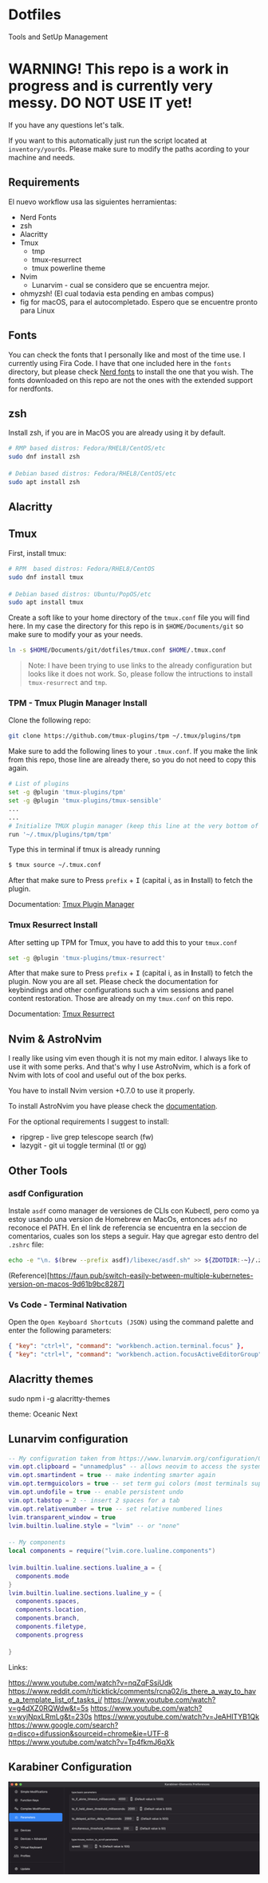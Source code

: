 # Dotfiles
Tools and SetUp Management

# WARNING! This repo is a work in progress and is currently very messy. DO NOT USE IT yet!

If you have any questions let's talk. 

If you want to this automatically just run the script located at `inventory/yourOs`. Please make sure to modify the paths acording to your machine and needs.

## Requirements

El nuevo workflow usa las siguientes herramientas:

- Nerd Fonts
- zsh
- Alacritty
- Tmux
  - tmp
  - tmux-resurrect
  - tmux powerline theme
- Nvim
  - Lunarvim - cual se considero que se encuentra mejor.
- ohmyzsh! (El cual todavia esta pending en ambas compus)
- fig for macOS, para el autocompletado. Espero que se encuentre pronto para Linux


## Fonts

You can check the fonts that I personally like and most of the time use. I currently using Fira Code. I have that one included here in the `fonts` directory, but please check [Nerd fonts](https://www.nerdfonts.com/font-downloads) to install the one that you wish.
The fonts downloaded on this repo are not the ones with the extended support for nerdfonts.

## zsh

Install zsh, if you are in MacOS you are already using it by default.

```bash
# RMP based distros: Fedora/RHEL8/CentOS/etc
sudo dnf install zsh

# Debian based distros: Fedora/RHEL8/CentOS/etc
sudo apt install zsh
```

## Alacritty

## Tmux

First, install tmux:

```bash
# RPM  based distros: Fedora/RHEL8/CentOS
sudo dnf install tmux

# Debian based distros: Ubuntu/PopOS/etc
sudo apt install tmux
```

Create a soft like to your home directory of the `tmux.conf` file you will find here. In my case the directory for this repo is in `$HOME/Documents/git` so make sure to modify your as your needs. 

```bash
ln -s $HOME/Documents/git/dotfiles/tmux.conf $HOME/.tmux.conf
```

> Note: I have been trying to use links to the already configuration but looks like it does not work. So, please follow the intructions to install `tmux-resurrect` and `tmp`.

### TPM - Tmux Plugin Manager Install

Clone the following repo:

```bash
git clone https://github.com/tmux-plugins/tpm ~/.tmux/plugins/tpm
```

Make sure to add the following lines to your `.tmux.conf`. If you make the link from this repo, those line are already there, so you do not need to copy this again.

```bash
# List of plugins
set -g @plugin 'tmux-plugins/tpm'
set -g @plugin 'tmux-plugins/tmux-sensible'
...
...
# Initialize TMUX plugin manager (keep this line at the very bottom of tmux.conf)
run '~/.tmux/plugins/tpm/tpm'
```

Type this in terminal if tmux is already running

```bash
$ tmux source ~/.tmux.conf
```

After that make sure to Press `prefix` + <kbd>I</kbd> (capital i, as in **I**nstall) to fetch the plugin.

Documentation: [Tmux Plugin Manager](https://github.com/tmux-plugins/tpm)

### Tmux Resurrect Install

After setting up TPM for Tmux, you have to add this to your `tmux.conf`

```bash
set -g @plugin 'tmux-plugins/tmux-resurrect'
```

After that make sure to Press `prefix` + <kbd>I</kbd> (capital i, as in **I**nstall) to fetch the plugin. Now you are all set. Please check the documentation for keybindings and other configurations such a vim sessions and panel content restoration. Those are already on my `tmux.conf` on this repo. 

Documentation: [Tmux Resurrect](https://github.com/tmux-plugins/tmux-resurrect)


## Nvim & AstroNvim

I really like using vim even though it is not my main editor. I always like to use it with some perks. And that's why I use AstroNvim, which is a fork of Nvim with lots of cool and useful out of the box perks. 

You have to install Nvim version +0.7.0 to use it properly. 

To install AstroNvim you have please check the [documentation](https://github.com/AstroNvim/AstroNvim).

For the optional requirements I suggest to install:

- ripgrep - live grep telescope search (<leader>fw)
- lazygit - git ui toggle terminal (<leader>tl or <leader>gg)

## Other Tools

### asdf Configuration
Instale `asdf` como manager de versiones de CLIs con Kubectl, pero como ya estoy usando una version de Homebrew en MacOs, entonces `adsf` no reconoce el PATH. En el link de referencia se encuentra en la seccion de comentarios, cuales son los steps a seguir. Hay que agregar esto dentro del `.zshrc` file: 

```bash
echo -e "\n. $(brew --prefix asdf)/libexec/asdf.sh" >> ${ZDOTDIR:-~}/.zshrc
```
(Reference)[https://faun.pub/switch-easily-between-multiple-kubernetes-version-on-macos-9d61b9bc8287]

### Vs Code - Terminal Nativation 

Open the `Open Keyboard Shortcuts (JSON)` using the command palette and enter the following parameters:

```json
{ "key": "ctrl+l", "command": "workbench.action.terminal.focus" },
{ "key": "ctrl+l", "command": "workbench.action.focusActiveEditorGroup", "when": "terminalFocus" },
```

## Alacritty themes

sudo npm i -g alacritty-themes

theme: Oceanic Next

## Lunarvim configuration

```lua
-- My configuration taken from https://www.lunarvim.org/configuration/01-settings.html#example-options
vim.opt.clipboard = "unnamedplus" -- allows neovim to access the system clipboard
vim.opt.smartindent = true -- make indenting smarter again
vim.opt.termguicolors = true -- set term gui colors (most terminals support this)
vim.opt.undofile = true -- enable persistent undo
vim.opt.tabstop = 2 -- insert 2 spaces for a tab
vim.opt.relativenumber = true -- set relative numbered lines
lvim.transparent_window = true
lvim.builtin.lualine.style = "lvim" -- or "none"

-- My components
local components = require("lvim.core.lualine.components")

lvim.builtin.lualine.sections.lualine_a = {
  components.mode
}
lvim.builtin.lualine.sections.lualine_y = {
  components.spaces,
  components.location,
  components.branch,
  components.filetype,
  components.progress

}
```
Links:

https://www.youtube.com/watch?v=nqZqFSsiUdk
https://www.reddit.com/r/ticktick/comments/rcna02/is_there_a_way_to_have_a_template_list_of_tasks_i/
https://www.youtube.com/watch?v=g4dXZ0RQWdw&t=5s
https://www.youtube.com/watch?v=wyjNpxLRmLg&t=230s
https://www.youtube.com/watch?v=JeAHlTYB1Qk
https://www.google.com/search?q=disco+difussion&sourceid=chrome&ie=UTF-8
https://www.youtube.com/watch?v=Tp4fkmJ6qXk

## Karabiner Configuration

![medidasv2](2022-07-26-00-39-47.png)

